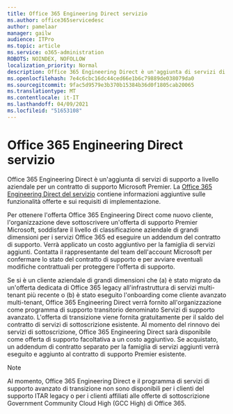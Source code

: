 ```yaml
---
title: Office 365 Engineering Direct servizio
ms.author: office365servicedesc
author: pamelaar
manager: gailw
audience: ITPro
ms.topic: article
ms.service: o365-administration
ROBOTS: NOINDEX, NOFOLLOW
localization_priority: Normal
description: Office 365 Engineering Direct è un'aggiunta di servizi di supporto a livello aziendale per un contratto di supporto Microsoft Premier. La Office 365 Engineering Direct del servizio contiene informazioni aggiuntive sulle funzionalità offerte e sui requisiti di implementazione.
ms.openlocfilehash: 7e4c6cbc16dc44ced66e1b6c79889de038079da0
ms.sourcegitcommit: 9fac5d9579e3b370b15384b36d0f1805cab20065
ms.translationtype: MT
ms.contentlocale: it-IT
ms.lasthandoff: 04/09/2021
ms.locfileid: "51653108"
---
```

# <a name="office-365-engineering-direct-service-description"></a>Office 365 Engineering Direct servizio

Office 365 Engineering Direct è un'aggiunta di servizi di supporto a livello aziendale per un contratto di supporto Microsoft Premier. La [Office 365 Engineering Direct del servizio](https://github.com/MicrosoftDocs/OfficeDocs-O365ServiceDescriptions/blob/master/Office%20365%20Engineering%20Direct%20-%20Svc%20Desc%20(25mar2019).pdf) contiene informazioni aggiuntive sulle funzionalità offerte e sui requisiti di implementazione.

Per ottenere l'offerta Office 365 Engineering Direct come nuovo cliente, l'organizzazione deve sottoscrivere un'offerta di supporto Premier Microsoft, soddisfare il livello di classificazione aziendale di grandi dimensioni per i servizi Office 365 ed eseguire un addendum del contratto di supporto. Verrà applicato un costo aggiuntivo per la famiglia di servizi aggiunti. Contatta il rappresentante del team dell'account Microsoft per confermare lo stato del contratto di supporto e per avviare eventuali modifiche contrattuali per proteggere l'offerta di supporto. 

Se si è un cliente aziendale di grandi dimensioni che (a) è stato migrato da un'offerta dedicata di Office 365 legacy all'infrastruttura di servizi multi-tenant più recente o (b) è stato eseguito l'onboarding come cliente avanzato multi-tenant, Office 365 Engineering Direct verrà fornito all'organizzazione come programma di supporto transitorio denominato Servizi di supporto avanzato. L'offerta di transizione viene fornita gratuitamente per il saldo del contratto di servizi di sottoscrizione esistente. Al momento del rinnovo dei servizi di sottoscrizione, Office 365 Engineering Direct sarà disponibile come offerta di supporto facoltativa a un costo aggiuntivo. Se acquistato, un addendum di contratto separato per la famiglia di servizi aggiunti verrà eseguito e aggiunto al contratto di supporto Premier esistente.

> [!NOTE]
> Al momento, Office 365 Engineering Direct e il programma di servizi di supporto avanzato di transizione non sono disponibili per i clienti del supporto ITAR legacy o per i clienti affiliati alle offerte di sottoscrizione Government Community Cloud High (GCC High) di Office 365.
